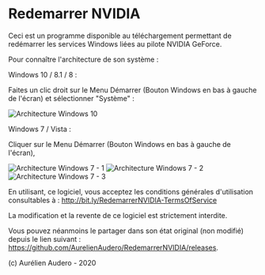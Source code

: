 # Redemarrer NVIDIA
Ceci est un programme disponible au téléchargement permettant de redémarrer les services Windows liées au pilote NVIDIA GeForce.

Pour connaître l'architecture de son système : 

Windows 10 / 8.1 / 8 : 

Faites un clic droit sur le Menu Démarrer (Bouton Windows en bas à gauche de l'écran) et sélectionner "Système" : 

![Architecture Windows 10](https://user-images.githubusercontent.com/64486562/96335787-5fd8d600-107b-11eb-87b6-629483e9652d.png)

Windows 7 / Vista : 

Cliquer sur le Menu Démarrer (Bouton Windows en bas à gauche de l'écran), 

![Architecture Windows 7 - 1](https://user-images.githubusercontent.com/64486562/96336220-687edb80-107e-11eb-9354-d7203e8a1030.png)
![Architecture Windows 7 - 2](https://user-images.githubusercontent.com/64486562/96336221-6b79cc00-107e-11eb-82d9-5dbb57cfe7ae.png)
![Architecture Windows 7 - 3](https://user-images.githubusercontent.com/64486562/96336531-c3b1cd80-1080-11eb-8ad8-bdfd8c4476d1.png)

En utilisant, ce logiciel, vous acceptez les conditions générales d'utilisation consultables à : http://bit.ly/RedemarrerNVIDIA-TermsOfService

La modification et la revente de ce logiciel est strictement interdite.

Vous pouvez néanmoins le partager dans son état original (non modifié) depuis le lien suivant : https://github.com/AurelienAudero/RedemarrerNVIDIA/releases.

(c) Aurélien Audero - 2020

